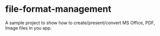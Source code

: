 file-format-management
======================

A sample project to show how to create/present/convert MS Office, PDF, Image files in you app.

